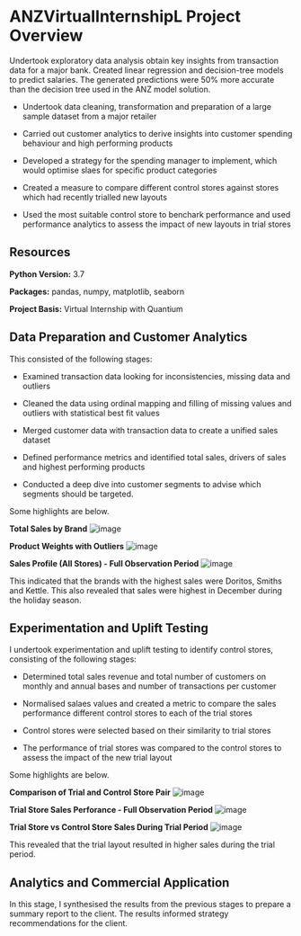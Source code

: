 # ANZVirtualInternshipL Project Overview
Undertook exploratory data analysis obtain key insights from transaction data for a major bank. Created linear regression and decision-tree models to predict salaries. The generated predictions were 50% more accurate than the decision tree used in the ANZ model solution. 

- Undertook data cleaning, transformation and preparation of a large sample dataset from a major retailer

- Carried out customer analytics to derive insights into customer spending behaviour and high performing products

- Developed a strategy for the spending manager to implement, which would optimise slaes for specific product categories 

- Created a measure to compare different control stores against stores which had recently trialled new layouts

- Used the most suitable control store to benchark performance and used performance analytics to assess the impact of new layouts in trial stores

## Resources

**Python Version:** 3.7

**Packages:** pandas, numpy, matplotlib, seaborn

**Project Basis:** Virtual Internship with Quantium

## Data Preparation and Customer Analytics

 This consisted of the following stages:

- Examined transaction data looking for inconsistencies, missing data and outliers

- Cleaned the data using ordinal mapping and filling of missing values and outliers with statistical best fit values

- Merged customer data with transaction data to create a unified sales dataset

- Defined performance metrics and identified total sales, drivers of sales and highest performing products

- Conducted a deep dive into customer segments to advise which segments should be targeted.  

Some highlights are below.

**Total Sales by Brand**
![image](/images/chipsales.PNG)

**Product Weights with Outliers**
![image](/images/chipweights.PNG)

**Sales Profile (All Stores) - Full Observation Period**
![image](/images/salesprofile.PNG)

This indicated that the brands with the highest sales were Doritos, Smiths and Kettle. This also revealed that sales were highest in December during the holiday season.

## Experimentation and Uplift Testing

I undertook experimentation and uplift testing to identify control stores, consisting of the following stages:

- Determined total sales revenue and total number of customers on monthly and annual bases and number of transactions per customer

- Normalised salaes values and created a metric to compare the sales performance different control stores to each of the trial stores

- Control stores were selected based on their similarity to trial stores

- The performance of trial stores was compared to the control stores to assess the impact of the new trial layout

Some highlights are below.

**Comparison of Trial and Control Store Pair**
![image](images/TrialStores.PNG)

**Trial Store Sales Perforance - Full Observation Period**
![image](images/TrialStores2.PNG)

**Trial Store vs Control Store Sales During Trial Period**
![image](images/TrialStores3.PNG)

 This revealed that the trial layout resulted in higher sales during the trial period.
 
 ## Analytics and Commercial Application
 
 In this stage, I synthesised the results from the previous stages to prepare a summary report to the client. The results informed strategy recommendations for the client. 
 
 





